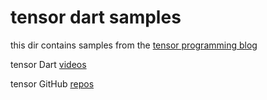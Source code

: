 # tensor dart samples
this dir contains samples from the [tensor programming blog](http://tensor-programming.com/)
 
tensor Dart [videos](https://youtu.be/kN7X_gWcuv0)

tensor GitHub [repos](https://github.com/tensor-programming)